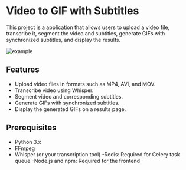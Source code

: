 # Video to GIF with Subtitles

This project is a  application that allows users to upload a video file, transcribe it, segment the video and subtitles, generate GIFs with synchronized subtitles, and display the results.

![example](https://github.com/JOSHNA147/vid_to_gif/assets/56726857/f7a93287-c465-4ad7-aad7-4913692b4e1f)




## Features

- Upload video files in formats such as MP4, AVI, and MOV.
- Transcribe video using Whisper.
- Segment video and corresponding subtitles.
- Generate GIFs with synchronized subtitles.
- Display the generated GIFs on a results page.

## Prerequisites

- Python 3.x
- FFmpeg
- Whisper (or your transcription tool)
-Redis: Required for Celery task queue
-Node.js and npm: Required for the frontend


